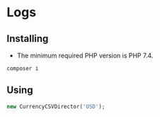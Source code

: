 # Logs

## Installing

- The minimum required PHP version is PHP 7.4.

```composer
composer i
```

## Using

```php
new CurrencyCSVDirector('USD');
```
